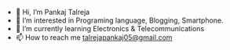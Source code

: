 - 👋 Hi, I’m Pankaj Talreja
- 👀 I’m interested in Programing language, Blogging, Smartphone.
- 🌱 I’m currently learning Electronics &  Telecommunications
- 📫 How to reach me talrejapankaj05@gmail.com

<!---
Pankaj00110508/Pankaj00110508 is a ✨ special ✨ repository because its `README.md` (this file) appears on your GitHub profile.
You can click the Preview link to take a look at your changes.
--->
